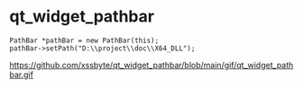# qt_widget_pathbar

    PathBar *pathBar = new PathBar(this);
    pathBar->setPath("D:\\project\\doc\\X64_DLL");

https://github.com/xssbyte/qt_widget_pathbar/blob/main/gif/qt_widget_pathbar.gif
